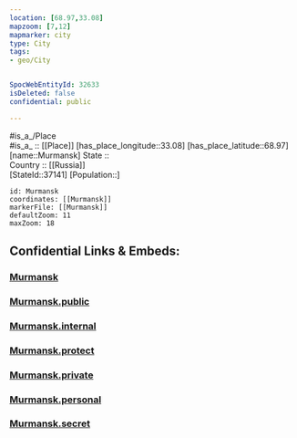 ```yaml
---
location: [68.97,33.08] 
mapzoom: [7,12] 
mapmarker: city 
type: City
tags:
- geo/City


SpocWebEntityId: 32633
isDeleted: false
confidential: public

---
```

#is_a_/Place  
#is_a_ :: [[Place]] 
[has_place_longitude::33.08] 
[has_place_latitude::68.97] 
[name::Murmansk] 
State ::  
Country :: [[Russia]]  
[StateId::37141] 
[Population::] 



```leaflet
id: Murmansk
coordinates: [[Murmansk]] 
markerFile: [[Murmansk]] 
defaultZoom: 11 
maxZoom: 18
```


## Confidential Links & Embeds: 

### [Murmansk](/_Standards/Earth/Continent/Europe/Europe~East/Russia/Russia~NorthWest/Murmansk_Oblast/City/Murmansk.md) 

### [Murmansk.public](/_public/Earth/Continent/Europe/Europe~East/Russia/Russia~NorthWest/Murmansk_Oblast/City/Murmansk.public.md) 

### [Murmansk.internal](/_internal/Earth/Continent/Europe/Europe~East/Russia/Russia~NorthWest/Murmansk_Oblast/City/Murmansk.internal.md) 

### [Murmansk.protect](/_protect/Earth/Continent/Europe/Europe~East/Russia/Russia~NorthWest/Murmansk_Oblast/City/Murmansk.protect.md) 

### [Murmansk.private](/_private/Earth/Continent/Europe/Europe~East/Russia/Russia~NorthWest/Murmansk_Oblast/City/Murmansk.private.md) 

### [Murmansk.personal](/_personal/Earth/Continent/Europe/Europe~East/Russia/Russia~NorthWest/Murmansk_Oblast/City/Murmansk.personal.md) 

### [Murmansk.secret](/_secret/Earth/Continent/Europe/Europe~East/Russia/Russia~NorthWest/Murmansk_Oblast/City/Murmansk.secret.md)

